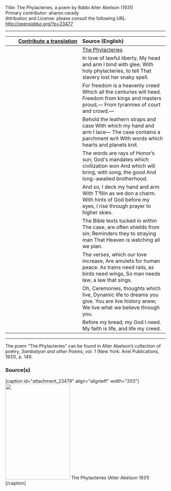 <html>
<head></head>
<body>
Title: The Phylacteries, a poem by Rabbi Alter Abelson (1931)<br />
Primary contributor: aharon.varady<br />
Attribution and License: please consult the following URL: <a href="http://opensiddur.org/?p=23477">http://opensiddur.org/?p=23477</a>
<p />
<hr />

<table style="margin-left: auto;margin-right: auto;" class="draggable">
<thead><tr><th id="x" style="text-align: right;"><a href="https://opensiddur.org/contributing/upload/">Contribute a translation</a></th><th style="text-align: left;">Source (English)</th></tr></thead>
<tbody>
<tr><td style="vertical-align:top;" width="46%">
<div class="liturgy"><span lang="he">

</span></div></td>
 
<td style="vertical-align:top;" width="53%">
<div class="english">
<u>The Phylacteries</u>
</div></td></tr>


<tr><td style="vertical-align:top;" width="46%">
<div class="liturgy"><span lang="he">

</span></div></td>
 
<td style="vertical-align:top;" width="53%">
<div class="english">
In love of lawful liberty,
My head and arm I bind with glee,
With holy phylacteries, to tell 
That slavery lost her snaky spell.
</div></td></tr>


<tr><td style="vertical-align:top;" width="46%">
<div class="liturgy"><span lang="he">

</span></div></td>
 
<td style="vertical-align:top;" width="53%">
<div class="english">
For freedom is a heavenly creed 
Which all the centuries will heed. 
Freedom from kings and masters proud,— 
From tyrannies of court and crowd.—
</div></td></tr>


<tr><td style="vertical-align:top;" width="46%">
<div class="liturgy"><span lang="he">

</span></div></td>
 
<td style="vertical-align:top;" width="53%">
<div class="english">
Behold the leathern straps and case 
With which my hand and arm I lace— 
The case contains a parchment writ 
With words which hearts and planets knit.
</div></td></tr>


<tr><td style="vertical-align:top;" width="46%">
<div class="liturgy"><span lang="he">

</span></div></td>
 
<td style="vertical-align:top;" width="53%">
<div class="english">
The words are rays of Honor’s sun;
God's mandates which civilization won 
And which will bring, with song, the good 
And long-awaited brotherhood.
</div></td></tr>


<tr><td style="vertical-align:top;" width="46%">
<div class="liturgy"><span lang="he">

</span></div></td>
 
<td style="vertical-align:top;" width="53%">
<div class="english">
And so, I deck my hand and arm 
With T’filin as we don a charm.
With hints of God before my eyes,
I rise through prayer to higher skies.
</div></td></tr>


<tr><td style="vertical-align:top;" width="46%">
<div class="liturgy"><span lang="he">

</span></div></td>
 
<td style="vertical-align:top;" width="53%">
<div class="english">
The Bible texts tucked in within 
The case, are often shields from sin; 
Reminders they to straying man 
That Heaven is watching all we plan.
</div></td></tr>


<tr><td style="vertical-align:top;" width="46%">
<div class="liturgy"><span lang="he">

</span></div></td>
 
<td style="vertical-align:top;" width="53%">
<div class="english">
The verses, which our love increase,
Are amulets for human peace.
As trains need rails, as birds need wings,
So man needs law, a law that sings.
</div></td></tr>


<tr><td style="vertical-align:top;" width="46%">
<div class="liturgy"><span lang="he">

</span></div></td>
 
<td style="vertical-align:top;" width="53%">
<div class="english">
Oh, Ceremonies, thoughts which live, 
Dynamic life to dreams you give.
You are live history anew;
We live what we believe through you.
</div></td></tr>


<tr><td style="vertical-align:top;" width="46%">
<div class="liturgy"><span lang="he">

</span></div></td>
 
<td style="vertical-align:top;" width="53%">
<div class="english">
Before my bread, my God I need.
My faith is life, and life my creed.
</div></td></tr>
</tbody></table>

<hr />

The poem “The Phylacteries” can be found in Alter Abelson’s collection of poetry, <em>Sambatyon and other Poems, vol. 1</em> (New York: Ariel Publications, 1931), p. 149.


<h3>Source(s)</h3>

[caption id="attachment_23479" align="alignleft" width="203"]<a href="https://opensiddur.org/wp-content/uploads/2019/01/The-Phylacteries-Alter-Abelson-1931.jpg"><img src="https://opensiddur.org/wp-content/uploads/2019/01/The-Phylacteries-Alter-Abelson-1931-203x300.jpg" alt="" width="203" height="300" class="size-medium wp-image-23479" /></a> The Phylacteries (Alter Abelson 1931)[/caption]
</body>
</html>
